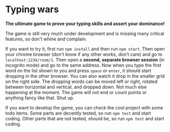 # Typing wars

**The ultimate game to prove your typing skills and assert your dominance!**

The game is still very much under development and is missing many critical features, so don't whine and complain.

If you want to try it, first run `npm install` and then run `npm start`. Then open your chrome browser (don't know if any other works, don't care) and go to `localhost:1234/room/1`. Then open a **second, separate browser session** (in incognito mode) and go to the same address. Now when you type the first word on the list shown to you and press `space` or `enter`, it should start dropping in the other browser. You can also watch it drop in the smaller grid on the right side. The dropping words can be moved left or right, rotated between horizontal and vertical, and dropped down. Not much else happening at the moment. The game will not end or count points or anything fancy like that. Shut up.

If you want to develop the game, you can check the cool project with some todo items. Some parts are decently tested, so run `npm test` and start coding. Other parts that are not tested, should be, so run `npm test` and start coding.

